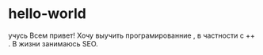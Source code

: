 # hello-world
учусь
Всем привет!
Хочу  выучить програмированние , в частности c ++ . В жизни занимаюсь SEO.
